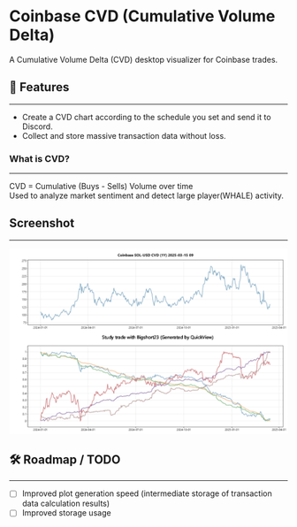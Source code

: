 # Coinbase CVD (Cumulative Volume Delta)
A Cumulative Volume Delta (CVD) desktop visualizer for Coinbase trades.


## 📌 Features

---

- Create a CVD chart according to the schedule you set and send it to Discord.
- Collect and store massive transaction data without loss.

### What is CVD?

---
CVD = Cumulative (Buys - Sells) Volume over time  
Used to analyze market sentiment and detect large player(WHALE) activity.

## Screenshot

---
![sample image](https://github.com/JakeB-5/CoinbaseCVD/blob/main/sample.png?raw=true)

## 🛠️ Roadmap / TODO

---
- [ ] Improved plot generation speed (intermediate storage of transaction data calculation results)
- [ ] Improved storage usage
